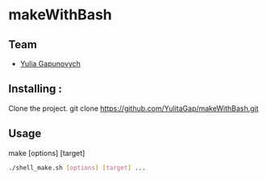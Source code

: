 # makeWithBash

## Team
 - [Yulia Gapunovych](https://github.com/YulitaGap)

## Installing :
Clone the project.
git clone https://github.com/YulitaGap/makeWithBash.git

## Usage
make [options] [target]

```bash
./shell_make.sh [options] [target] ...
```

